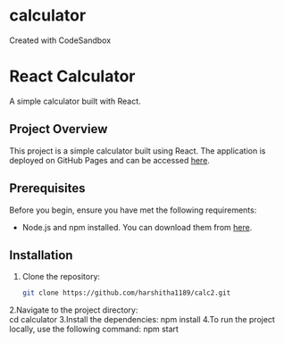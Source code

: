 # calculator
Created with CodeSandbox
# React Calculator

A simple calculator built with React.

## Project Overview

This project is a simple calculator built using React. The application is deployed on GitHub Pages and can be accessed [here](https://harshitha1189.github.io/calc2/).

## Prerequisites

Before you begin, ensure you have met the following requirements:
- Node.js and npm installed. You can download them from [here](https://nodejs.org/).

## Installation

1. Clone the repository:

   ```sh
   git clone https://github.com/harshitha1189/calc2.git

2.Navigate to the project directory:   
cd calculator
3.Install the dependencies:
npm install 
4.To run the project locally, use the following command:
npm start



